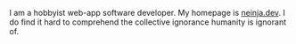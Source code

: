 I am a hobbyist web-app software developer. My homepage is [neinja.dev](https://neinja.dev). I do find it hard to comprehend the collective ignorance humanity is ignorant of.
